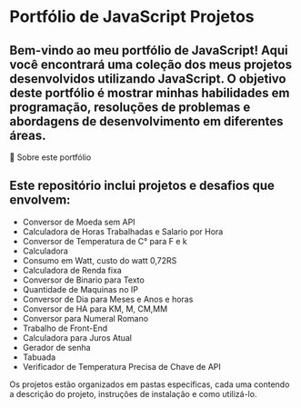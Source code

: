 # Portfólio de JavaScript Projetos

## Bem-vindo ao meu portfólio de JavaScript! Aqui você encontrará uma coleção dos meus projetos desenvolvidos utilizando JavaScript. O objetivo deste portfólio é mostrar minhas habilidades em programação, resoluções de problemas e abordagens de desenvolvimento em diferentes áreas.
🚀 Sobre este portfólio

## Este repositório inclui projetos e desafios que envolvem:

- Conversor de Moeda sem API
- Calculadora de Horas Trabalhadas e Salario por Hora
- Conversor de Temperatura de C° para F e k
- Calculadora
- Consumo em Watt, custo do watt 0,72RS
- Calculadora de Renda fixa
- Conversor de Binario para Texto
- Quantidade de Maquinas no IP
- Conversor de Dia para Meses e Anos e horas
- Conversor de HA para KM, M, CM,MM
- Conversor para Numeral Romano
- Trabalho de Front-End
- Calculadora para Juros Atual
- Gerador de senha
- Tabuada
- Verificador de Temperatura Precisa de Chave de API

Os projetos estão organizados em pastas específicas, cada uma contendo a descrição do projeto, instruções de instalação e como utilizá-lo.


